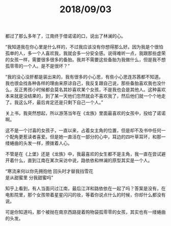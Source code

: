 ﻿---
layout: post
title: 2018/09/03
tags:
- 随笔
categories: 随笔
---

都过了那么多年了，江南终于借诺诺的口，说出了林澜的心。

“我知道我在你心里是什么样的，不过我应该没有你想得那么好。因为我是个很怕孤单的人，多一个人喜欢我，我就会多一分安全感。说得难听一点，我跟那些虚荣的女孩一样，需要很多很多的备胎。我并不需要这些备胎为我做什么，但是我不想孤零零的一个人。是不是很坏？”

“我的没心没肝都是装出来的，我有很多的小心思，有些小心思连苏茜都不知道。我也很会找各种各样的理由来原谅自己，我反复跟自己说，那些备胎喜欢我也没什么，反正男孩小时候都会莫名其妙喜欢某个女孩，不是我也会是其他人。这种喜欢本来就是没结果的，到了某一天他们忽然就会不喜欢我了，然后他们就一个个地走了。我这么坏，最后肯定还是只剩下自己一个人。”

关上书，我突然想起，所以游荡当年在《龙族》里面最喜欢的女孩中，投给了诺诺啊。

这不是一个讨喜的女孩子，一直以来，占着女主角的位置，但是却不及书中任何一个配角更惹读者喜爱。但是她一直活在一部分的心中，耳边的四叶草耳环，和那一缕蜷曲的头发一样，撩拨着人心。

不管是在《上堡》还是《龙族》中，我最喜欢的女生都不是主角，我一直在尝试避开着什么，直到江南在某次采访中说，路依依和林澜的原型其实是一个人。

“寒流来何以你先拥抱他 
回头时才替我挡雪花  
是从甜蜜里 分我甜蜜吗”

知乎上看到，有人当面问过江南，最后江洋和路依依在一起了吗？答案是没有，在电影院里，那个女孩带着星星闪闪的妆，等着你说点什么的时候，你却什么都没有说。

可是你知道吗，那个被抛在南京西路提着购物袋孤零零的女孩，其实也有一缕蜷曲的头发。

